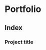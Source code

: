# Portfolio

## Index

<!-- Talvez por linhas ou por tabela o indice.. ainda a ver-->

<!--
 1st semester | Project
 :-----: | :----: 
 LI1   | [Find Project Here](https://github.com/DvdDuarte/Projeto-LI1) -->

<!--
- []()
- []()
- []()
- []()
- []()
- []()
- []()
- []()
-->

### Project title

<!-- insert image -->

